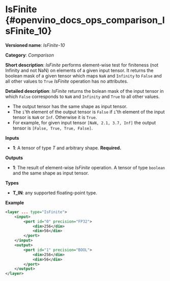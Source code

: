 # IsFinite {#openvino_docs_ops_comparison_IsFinite_10}

**Versioned name**: *IsFinite-10*

**Category**: *Comparison*

**Short description**: *IsFinite* performs element-wise test for finiteness (not Infinity and not NaN) on elements of a given input tensor. It returns the boolean mask of a given tensor which maps
`NaN` and `Infinity` to `False` and all other values to `True`
*IsFinite* operation has no attributes.

**Detailed description**: *IsFinite* returns the bolean mask of the input tensor in which `False` corresponds to `NaN` and `Infinity` and `True` to all other values.
* The output tensor has the same shape as input tensor.
* The `i`'th element of the output tensor is `False` if `i`'th element of the input tensor is `NaN` or `Inf`. Otherwise it is `True`.
* For example, for given input tensor `[NaN, 2.1, 3.7, Inf]` the output tensor is `[False, True, True, False]`.

**Inputs**

* **1**: A tensor of type *T* and arbitrary shape. **Required.**

**Outputs**

* **1**: The result of element-wise *IsFinite* operation. A tensor of type `boolean` and the same shape as input tensor.

**Types**

* **T_IN**: any supported floating-point type.

**Example**

```xml
<layer ... type="IsFinite">
    <input>
        <port id="0" precision="FP32">
            <dim>256</dim>
            <dim>56</dim>
        </port>
    </input>
    <output>
        <port id="1" precision="BOOL">
            <dim>256</dim>
            <dim>56</dim>
        </port>
    </output>
</layer>
```
